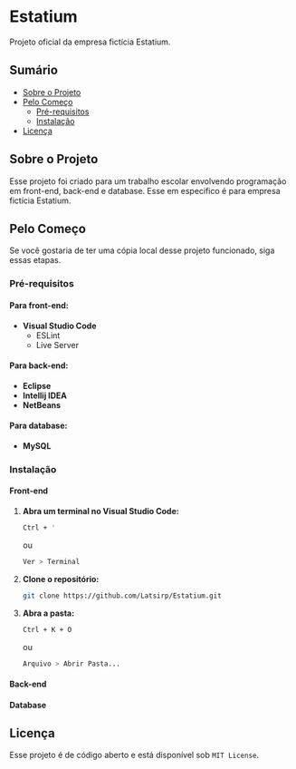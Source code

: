 # **Estatium**

Projeto oficial da empresa fictícia Estatium.

## **Sumário**

- [Sobre o Projeto](#sobre-o-projeto)
- [Pelo Começo](#pelo-começo)
  - [Pré-requisitos](#pré-requisitos)
  - [Instalação](#instalação)
- [Licença](#licença)

## **Sobre o Projeto**

Esse projeto foi criado para um trabalho escolar envolvendo programação em front-end, back-end e database. Esse em especifico é para empresa fictícia Estatium.

## **Pelo Começo**

Se você gostaria de ter uma cópia local desse projeto funcionado, siga essas etapas.

### **Pré-requisitos**

#### Para front-end:

- **Visual Studio Code**
  - ESLint
  - Live Server

#### Para back-end:

- **Eclipse**
- **Intellij IDEA**
- **NetBeans**

#### Para database:

- **MySQL**

### **Instalação**

#### Front-end

1. **Abra um terminal no Visual Studio Code:**

   ```sh
   Ctrl + '
   ```

   ou

   ```sh
   Ver > Terminal
   ```

2. **Clone o repositório:**

   ```sh
   git clone https://github.com/Latsirp/Estatium.git
   ```

3. **Abra a pasta:**

   ```sh
   Ctrl + K + O
   ```

   ou

   ```sh
   Arquivo > Abrir Pasta...
   ```
   
#### Back-end

#### Database
   
## **Licença**

Esse projeto é de código aberto e está disponível sob `MIT License`.
